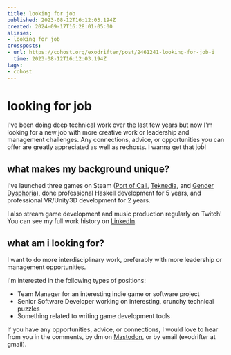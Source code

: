 ```yaml
---
title: looking for job
published: 2023-08-12T16:12:03.194Z
created: 2024-09-17T16:28:01-05:00
aliases:
- looking for job
crossposts:
- url: https://cohost.org/exodrifter/post/2461241-looking-for-job-i
  time: 2023-08-12T16:12:03.194Z
tags:
- cohost
---
```


# looking for job

I've been doing deep technical work over the last few years but now I'm looking for a new job with more creative work or leadership and management challenges. Any connections, advice, or opportunities you can offer are greatly appreciated as well as rechosts. I wanna get that job!

## what makes my background unique?

I've launched three games on Steam ([Port of Call](https://store.steampowered.com/app/356520/Port_of_Call/), [Teknedia](https://store.steampowered.com/app/354780/Teknedia/), and [Gender Dysphoria](https://store.steampowered.com/app/2310400/Gender_Dysphoria)), done professional Haskell development for 5 years, and professional VR/Unity3D development for 2 years.

I also stream game development and music production regularly on Twitch! You can see my full work history on [LinkedIn](https://www.linkedin.com/in/exodrifter/).

## what am i looking for?

I want to do more interdisciplinary work, preferably with more leadership or management opportunities.

I'm interested in the following types of positions:
- Team Manager for an interesting indie game or software project
- Senior Software Developer working on interesting, crunchy technical puzzles
- Something related to writing game development tools

If you have any opportunities, advice, or connections, I would love to hear from you in the comments, by dm on [Mastodon](https://vt.social/@exodrifter), or by email (exodrifter at gmail).

